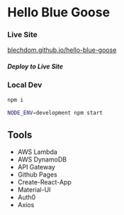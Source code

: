 # Hello Blue Goose

### Live Site

[blechdom.github.io/hello-blue-goose](https://blechdom.github.io/hello-blue-goose)

##### Deploy to Live Site

### Local Dev

```bash
npm i
```

```bash
NODE_ENV=development npm start
```

## Tools

- AWS Lambda
- AWS DynamoDB
- API Gateway
- Github Pages
- Create-React-App
- Material-UI
- Auth0
- Axios

